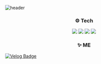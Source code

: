 ![header](https://capsule-render.vercel.app/api?type=slice&text=JiWoongIm&color=f7efe9&fontColor=000000)

<h3 align="center">⚙ Tech</h3>

<p align="center">
  <img src="https://img.shields.io/badge/JavaScript-F7DF1E?style=flat-square&logo=JavaScript&logoColor=black"/></a>
  <img src="https://img.shields.io/badge/React-61DAFB?style=flat-square&logo=React&logoColor=black"/></a>
  <img src="https://img.shields.io/badge/HTML5-E34F26?style=flat-square&logo=HTML5&logoColor=white"/></a>
  <img src="https://img.shields.io/badge/CSS3-1572B6?style=flat-square&logo=CSS3&logoColor=white"/></a>
</p>


<h3 align="center">✨ ME</h3>

[![Velog Badge](http://img.shields.io/badge/Tech_Blog-20c997?style=flat-square&logo=Vimeo&logoColor=white&link=https://velog.io/@code-bebop)](https://velog.io/@code-bebop)
